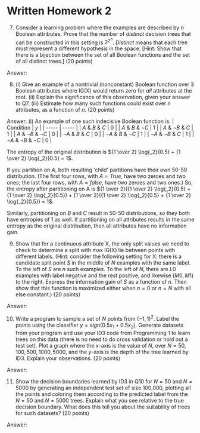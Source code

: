 # Written Homework 2
7. Consider a learning problem where the examples are described by $n$ Boolean attributes. Prove that the number of *distinct* decision trees that can be constructed in this setting is $2^{2^n}$. *Distinct* means that each tree must represent a different hypothesis in the space. \[Hint: Show that there is a bijection between the set of all Boolean functions and the set of all distinct trees.\] (20 points)

Answer: 

8.	(i) Give an example of a nontrivial (nonconstant) Boolean function over $3$ Boolean attributes where IG(X) would return zero for *all* attributes at the root. (ii) Explain the significance of this observation, given your answer to Q7. (iii) Estimate how many such functions could exist over $n$ attributes, as a function of $n$. (20 points)

Answer:
(i) An example of one such indecisive Boolean function is:
| Condition | $y$ |
| ----- | ----- |
| $A$ & $B$ & $C$ | 0 |
| $A$ & $B$ & $\neg C$ | 1 |
| $A$ & $\neg B$ & $C$ | 1 |
| $A$ & $\neg B$ & $\neg C$ | 0 |
| $\neg A$ & $B$ & $C$ | 0 |
| $\neg A$ & $B$ & $\neg C$ | 1 |
| $\neg A$ & $\neg B$ & $C$ | 1 |
| $\neg A$ & $\neg B$ & $\neg C$ | 0 |

The entropy of the original distribution is ${1 \over 2} \log{_2}{0.5} + {1 \over 2} \log{_2}{0.5} = 1$.

If you partition on $A$, both resulting 'child' partitions have their own 50-50 distribution. (The first four rows, with $A = True$, have two zeroes and two ones; the last four rows, with $A = false$, have two zeroes and two ones.) So, the entropy after partitioning on A is ${1 \over 2}({1 \over 2} \log{_2}{0.5} + {1 \over 2} \log{_2}{0.5}) + {1 \over 2}({1 \over 2} \log{_2}{0.5} + {1 \over 2} \log{_2}{0.5}) = 1$.

Similarly, partitioning on $B$ and $C$ result in 50-50 distributions, so they both have entropies of 1 as well. If partitioning on all attributes results in the same entropy as the original distribution, then all attributes have no information gain.

 
9.	Show that for a continuous attribute X, the only split values we need to check to determine a split with max IG(X) lie between points with different labels. (Hint: consider the following setting for X: there is a candidate split point $S$ in the middle of $N$ examples with the same label. To the left of $S$ are $n$ such examples. To the left of $N$, there are $L0$ examples with label negative and the rest positive, and likewise $(M0, M1)$ to the right. Express the information gain of $S$ as a function of $n$. Then show that this function is maximized either when $n=0$ or $n=N$ with all else constant.) (20 points)

Answer:

10.	Write a program to sample a set of $N$ points from $(−1,1)^2$. Label the points using the classifier $y=sign(0.5x_1+0.5x_2)$. Generate datasets from your program and use your ID3 code from Programming 1 to learn trees on this data (there is no need to do cross validation or hold out a test set). Plot a graph where the $x$-axis is the value of $N$, over $N={50, 100, 500, 1000, 5000}$, and the $y$-axis is the depth of the tree learned by ID3. Explain your observations. (20 points)

Answer: 

11.	Show the decision boundaries learned by ID3 in Q10 for $N=50$ and $N=5000$ by generating an independent test set of size 100,000, plotting all the points and coloring them according to the predicted label from the $N=50$ and $N=5000$ trees. Explain what you see relative to the true decision boundary. What does this tell you about the suitability of trees for such datasets? (20 points)

Answer:

